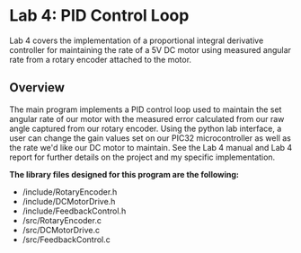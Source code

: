 # Lab 4: PID Control Loop

Lab 4 covers the implementation of a proportional integral derivative controller for maintaining the rate of a 5V DC motor using measured angular rate from a rotary encoder attached to the motor.

## Overview

The main program implements a PID control loop used to maintain the set angular rate of our motor with the measured error calculated from our raw angle captured from our rotary encoder. Using the python lab interface, a user can change the gain values set on our PIC32 microcontroller as well as the rate we'd like our DC motor to maintain. See the Lab 4 manual and Lab 4 report for further details on the project and my specific implementation.

**The library files designed for this program are the following:**

- /include/RotaryEncoder.h
- /include/DCMotorDrive.h
- /include/FeedbackControl.h
- /src/RotaryEncoder.c
- /src/DCMotorDrive.c
- /src/FeedbackControl.c

